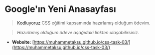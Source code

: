 # Google'ın Yeni Anasayfası

> [Kodluyoruz](https://www.kodluyoruz.org/) CSS eğitimi kapsamında hazırlamış olduğum ödevim.

> *Hazırlamış olduğum ödeve aşağıdaki linkten ulaşabilirsiniz.*

- **Website:** [https://muhammetaksu.github.io/css-task-03/](https://muhammetaksu.github.io/css-task-03/) 
